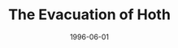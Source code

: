 ---
mission_id: evac
slug: "the-evacuation-of-hoth"
editorsChoice:
title: "The Evacuation of Hoth"
authors: 
    - "Adam Shane"
date: 1996-06-01
filename: "/missions/evac.zip"
description: "The Imperials are in the midst of their attack on Hoth. Out on the front line, you receive word that the last transport has left. You immediately pull out, rushing back to find an X-wing to leave in, plus the coordinates of the rendevous with the rest of the Rebel Fleet."
cover: "evac1.png"
levelReplaced:	EXECUTOR
difficulty: yes
bm:	yes
fme: yes
wax: yes
three_do: yes
voc: yes
gmd: yes
vue: yes
lfd: yes
base: "New level from scratch" 
editors: "DFUSE, 3DOSHOW, GOBDOS, BMP2DF"

---